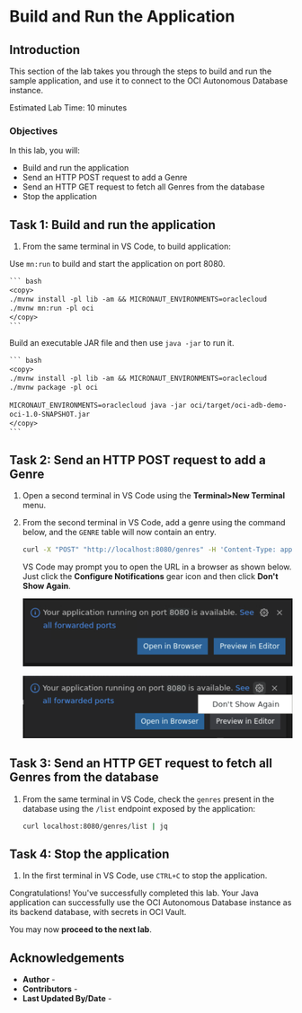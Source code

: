 # Build and Run the Application

## Introduction

This section of the lab takes you through the steps to build and run the sample application, and use it to connect to the OCI Autonomous Database instance.

Estimated Lab Time: 10 minutes

### Objectives

In this lab, you will:

* Build and run the application
* Send an HTTP POST request to add a Genre
* Send an HTTP GET request to fetch all Genres from the database
* Stop the application

## Task 1: Build and run the application

1. From the same terminal in VS Code, to build application:

<if type="mn_run">

   Use `mn:run` to build and start the application on port 8080.

	``` bash
	<copy>
	./mvnw install -pl lib -am && MICRONAUT_ENVIRONMENTS=oraclecloud ./mvnw mn:run -pl oci
	</copy>
	```
</if>

<if type="jar">

   Build an executable JAR file and then use `java -jar` to run it.

	``` bash
	<copy>
	./mvnw install -pl lib -am && MICRONAUT_ENVIRONMENTS=oraclecloud ./mvnw package -pl oci

    MICRONAUT_ENVIRONMENTS=oraclecloud java -jar oci/target/oci-adb-demo-oci-1.0-SNAPSHOT.jar
	</copy>
	```
</if>

## Task 2: Send an HTTP POST request to add a Genre

1. Open a second terminal in VS Code using the **Terminal>New Terminal** menu.

2. From the second terminal in VS Code, add a genre using the command below, and the `GENRE` table will now contain an entry.

    ``` bash
    curl -X "POST" "http://localhost:8080/genres" -H 'Content-Type: application/json; charset=utf-8' -d '{ "name": "fiction" }' | jq
    ```

	VS Code may prompt you to open the URL in a browser as shown below. Just click the **Configure Notifications** gear icon and then click **Don't Show Again**.

   ![VS Code ](images/vscode-paste-urls.png)

   ![VS Code ](images/vscode-dont-show-again.png)

## Task 3: Send an HTTP GET request to fetch all Genres from the database

1. From the same terminal in VS Code, check the `genres` present in the database using the `/list` endpoint exposed by the application:

    ``` bash
    curl localhost:8080/genres/list | jq
    ```

## Task 4: Stop the application

1. In the first terminal in VS Code, use `CTRL+C` to stop the application.

Congratulations! You've successfully completed this lab. Your Java application can successfully use the OCI Autonomous Database instance as its backend database, with secrets in OCI Vault.

You may now **proceed to the next lab**.

## Acknowledgements

* **Author** - [](var:author)
* **Contributors** - [](var:contributors)
* **Last Updated By/Date** - [](var:last_updated)
